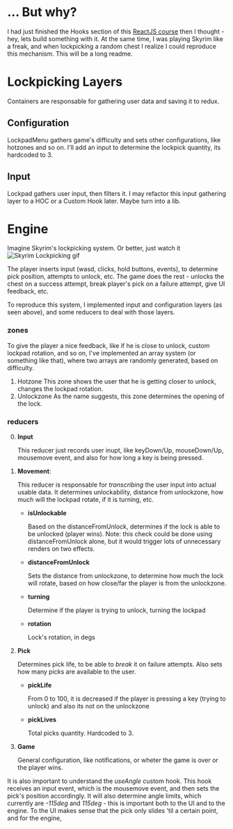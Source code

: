 # ... But why?
I had just finished the Hooks section of this [ReactJS course](https://www.udemy.com/course/react-the-complete-guide-incl-redux/) then I thought - hey, lets build something with it. At the same time, I was playing Skyrim like a freak, and when lockpicking a random chest I realize I could reproduce this mechanism. This will be a long readme.


# Lockpicking Layers
Containers are responsable for gathering user data and saving it to redux. 

## Configuration
LockpadMenu gathers game's difficulty and sets other configurations, like hotzones and so on. I'll add an input to determine the lockpick quantity, its hardcoded to 3. 

## Input
Lockpad gathers user input, then filters it. I may refactor this input gathering layer to a HOC or a Custom Hook later. Maybe turn into a lib.


# Engine
Imagine Skyrim's lockpicking system. Or better, just watch it
![Skyrim Lockpicking gif](https://media1.tenor.com/images/7ca9acadf4303c76b68dceea923544ac/tenor.gif?itemid=15095752 "Skyrim Lockpicking gif")

The player inserts input (wasd, clicks, hold buttons, events), to determine pick position, attempts to unlock, etc. The game does the rest - unlocks the chest on a success attempt, break player's pick on a failure attempt, give UI feedback, etc.

To reproduce this system, I implemented input and configuration layers (as seen above), and some reducers to deal with those layers. 

### zones
To give the player a nice feedback, like if he is close to unlock, custom lockpad rotation, and so on, I've implemented an array system (or something like that), where two arrays are randomly generated, based on difficulty. 
  1. Hotzone
   This zone shows the user that he is getting closer to unlock, changes the lockpad rotation.
  2. Unlockzone
   As the name suggests, this zone determines the opening of the lock.

### reducers
0. **Input**

    This reducer just records user inupt, like keyDown/Up, mouseDown/Up, mousemove event, and also for how long a key is being pressed. 

1. **Movement**:

    This reducer is responsable for _transcribing_ the user input into actual usable data. It determines unlockability, distance from unlockzone, how much will the lockpad rotate, if it is turning, etc.
    * **isUnlockable**
    
       Based on the distanceFromUnlock, determines if the lock is able to be unlocked (player wins). Note: this check could be done using distanceFromUnlock alone, but it would trigger lots of unnecessary renders on two effects.
    * **distanceFromUnlock**
    
       Sets the distance from unlockzone, to determine how much the lock will rotate, based on how close/far the player is from the unlockzone.
    * **turning**
    
       Determine if the player is trying to unlock, turning the lockpad
    * **rotation**
    
       Lock's rotation, in degs

2. **Pick**

   Determines pick life, to be able to _break_ it on failure attempts. Also sets how many picks are available to the user.
    * **pickLife**
    
       From 0 to 100, it is decreased if the player is pressing a key (trying to unlock) and also its not on the unlockzone
    * **pickLives**
    
       Total picks quantity. Hardcoded to 3.

3. **Game**

   General configuration, like notifications, or wheter the game is over or the player wins.


It is also important to understand the *useAngle* custom hook. This hook receives an input event, which is the mousemove event, and then sets the pick's position accordingly. It will also determine angle limits, which currently are *-115deg* and *115deg* - this is important both to the UI and to the engine. To the UI makes sense that the pick only slides 'til a certain point, and for the engine, 
